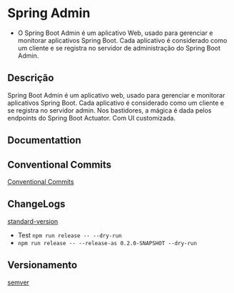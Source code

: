 # Spring Admin

* O Spring Boot Admin é um aplicativo Web, usado para gerenciar e monitorar aplicativos Spring Boot. Cada aplicativo é considerado como um cliente e se registra no servidor de administração do Spring Boot Admin.

## Descrição

Spring Boot Admin é um aplicativo web, usado para gerenciar e monitorar aplicativos Spring Boot. Cada aplicativo é considerado como um cliente e se registra no servidor admin. Nos bastidores, a mágica é dada pelos endpoints do Spring Boot Actuator. Com UI customizada.

## Documentattion

## Conventional Commits

[Conventional Commits](https://www.conventionalcommits.org/)

## ChangeLogs

[standard-version](https://www.npmjs.com/package/standard-version)

* Test `npm run release -- --dry-run`
* `npm run release -- --release-as 0.2.0-SNAPSHOT --dry-run`

## Versionamento

[semver](https://semver.org/)
